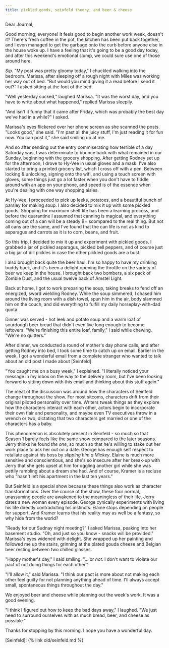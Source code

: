 ```yaml
---
title: pickled goods, seinfeld theory, and beer & cheese
---
```


Dear Journal,

Good morning, everyone!  It feels good to begin another work week,
doesn't it?  There's fresh coffee in the pot, the kitchen has been put
back together, and I even managed to get the garbage onto the curb
before anyone else in the house woke up.  I have a feeling that it's
going to be a good day today, and after this weekend's emotional
slump, we could sure use one of those around here.

_Sip_.  "My post was pretty gloomy today," I chuckled walking into the
bedroom.  Marissa, after sleeping off a rough night with Miles was
working her way out of bed.  "But would you mind giving it a read
before I send it out?" I asked sitting at the foot of the bed.

"Well yesterday sucked," laughed Marissa.  "It was the worst day, and
you have to write about what happened," replied Marissa sleepily.

"And isn't it funny that it came after Friday, which was probably the
best day we've had in a while?" I asked.

Marissa's eyes flickered over her phone screen as she scanned the
posts.  "Looks good," she said.  "I'm past all the juicy stuff, I'm
just reading it for fun now.  You can post it," she said smiling up at
me.

And so after sending out the entry commiserating how terrible of a day
Saturday was, I was determinate to bounce back with what remained in
our Sunday, beginning with the grocery shopping.  After getting Rodney
set up for the afternoon, I drove to Hy-Vee in usual gloves and a
mask.  I've also started to bring a printed grocery list, which I
cross off with a pen.  Between locking & unlocking, signing onto the
wifi, and using a touch screen with gloves, some things just go a lot
faster when you don't have to fiddle around with an app on your phone,
and speed is of the essence when you're dealing with one way shopping
aisles.

At Hy-Vee, I proceeded to pick up leeks, potatoes, and a beautiful
bunch of parsley for making soup.  I also decided to mix it up with
some pickled goods.  Shopping for maximum shelf life has been a
learning process, and before the quarantine I assumed that canning is
magical, and everything coming out of a can will be a steady B+
scompared to the real thing.  But not all cans are the same, and I've
found that the can life is not as kind to asparagus and carrots as it
is to corn, beans, and fruit.

So this trip, I decided to mix it up and experiment with pickled
goods.  I grabbed a jar of pickled asparagus, pickled bell peppers,
and of course just a big jar of dill pickles in case the other pickled
goods are a bust.

I also brought back quite the beer haul.  I'm so happy to have my
drinking buddy back, and it's been a delight opening the throttle on
the variety of beer we keep in the house.  I brought back two bombers,
a six pack of Zombie Dust, and the usual twelve back of Amstel Light.

Back at home, I got to work preparing the soup, taking breaks to fend
off an energized, sword wielding Rodney.  While the soup simmered, I
chased him around the living room with a dish towel, spun him in the
air, body slammed him on the couch, and did everything to fulfill my
daily horseplay-with-dad quota.

Dinner was served - hot leek and potato soup and a warm loaf of
sourdough beer bread that didn't even live long enough to become
leftovers.  "We're finishing this entire loaf, family," I said while
chewing.  "We're no quitters."

After dinner, we conducted a round of mother's day phone calls, and
after getting Rodney into bed, I took some time to catch up on email.
Earlier in the week, I got a wonderful email from a complete stranger
who wanted to talk about an old post I made about [Seinfeld].

"You caught me on a busy week," I explained.  "I literally noticed
your message in my inbox on the way to the delivery room, but I've
been looking forward to sitting down with this email and thinking
about this stuff again."

The meat of the discussion was around how the characters of Seinfeld
change throughout the show.  For most sitcoms, characters drift from
their original piloted personality over time.  Writers tweak things as
they explore how the characters interact with each other, actors begin
to incorporate their own flair and personality, and maybe even TV
executives throw in a wrench or two, dictating that two characters get
married or one of the characters has a baby.

This phenomenon is absolutely present in Seinfeld - so much so that
Season 1 barely feels like the same show compared to the later
seasons.  Jerry thinks he found _the one_, so much so that he's
willing to stake out her work place to ask her out on a date.  George
has enough self respect to retaliate against his boss by _slipping him
a Mickey_.  Elaine is much more sensitive and conscientious, and she's
so insecure after her break-up with Jerry that she gets upset at him
for oggling another girl while she was pettily rambling about a dream
she had.  And of course, Kramer is a recluse who "hasn't left his
apartment in the last ten years."

But Seinfeld is a special show because these things also work as
character transformations.  Over the course of the show, these four
normal, unassuming people are awakened to the meaningless of their
life.  Jerry dates a new woman every episode.  George cynically
experiments with living his life directly contradicting his instincts.
Elaine stops depending on people for support.  And Kramer learns that
his reality may as well be a fantasy, so why hide from the world?

"Ready for our Sudnay night meeting?" I asked Marissa, peaking into
her basement studio.  "Oh, and just so you know - snacks will be
provided."  Marissa's eyes widened with delight.  She wrapped up her
painting and followed me up the stairs, grinning at the plated gouda
cheese and Belgian beer resting between two chilled glasses.

"Happy mother's day," I said smiling. "... or _not_.  I don't want to
violate our pact of not doing things for each other."

"I'll allow it," said Marissa.  "I think our pact is more about not
making each other feel guilty for not planning anything ahead of time.
I'll always accept small, spontaneous things throughout the day."

We enjoyed beer and cheese while planning out the week's work.  It was
a good evening.

"I think I figured out how to keep the bad days away," I laughed.  "We
just need to surround ourselves with as much bread, beer, and cheese
as possible."

Thanks for stopping by this morning.  I hope you have a wonderful day.

[Seinfeld]: {% link old/seinfeld.md %}
